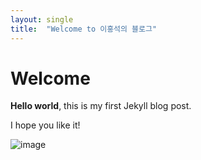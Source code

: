 ```yaml
---
layout: single
title:  "Welcome to 이홍석의 블로그"
---
```


# Welcome

**Hello world**, this is my first Jekyll blog post.

I hope you like it!


![image](https://github.com/LeeHongSoek/LeeHongSoek.github.io/assets/105229755/c5869577-456d-4f90-9656-b68c02efffc2)

